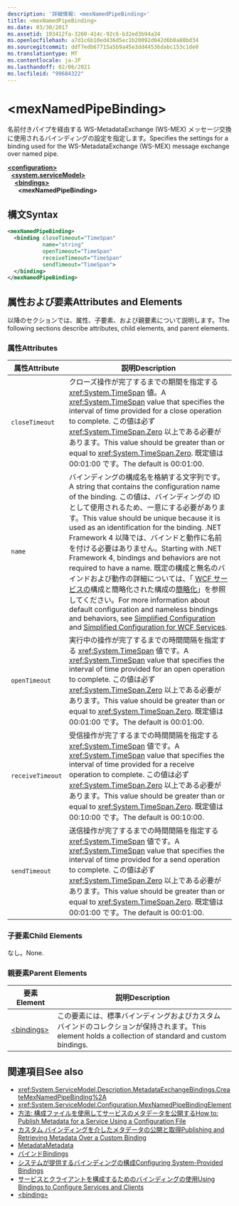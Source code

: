 ```yaml
---
description: '詳細情報: <mexNamedPipeBinding>'
title: <mexNamedPipeBinding>
ms.date: 03/30/2017
ms.assetid: 193412fa-3260-414c-92c6-b32ed3b94a34
ms.openlocfilehash: a7d1c6b10ed436d5ec1b20092d042d6b0a80bd34
ms.sourcegitcommit: ddf7edb67715a5b9a45e3dd44536dabc153c1de0
ms.translationtype: MT
ms.contentlocale: ja-JP
ms.lasthandoff: 02/06/2021
ms.locfileid: "99684322"
---
```

# \<mexNamedPipeBinding>

<span data-ttu-id="784a9-102">名前付きパイプを経由する WS-MetadataExchange (WS-MEX) メッセージ交換に使用されるバインディングの設定を指定します。</span><span class="sxs-lookup"><span data-stu-id="784a9-102">Specifies the settings for a binding used for the WS-MetadataExchange (WS-MEX) message exchange over named pipe.</span></span>  
  
[**\<configuration>**](../configuration-element.md)\
&nbsp;&nbsp;[**\<system.serviceModel>**](system-servicemodel.md)\
&nbsp;&nbsp;&nbsp;&nbsp;[**\<bindings>**](bindings.md)\
&nbsp;&nbsp;&nbsp;&nbsp;&nbsp;&nbsp;**\<mexNamedPipeBinding>**  
  
## <a name="syntax"></a><span data-ttu-id="784a9-103">構文</span><span class="sxs-lookup"><span data-stu-id="784a9-103">Syntax</span></span>  
  
```xml  
<mexNamedPipeBinding>
  <binding closeTimeout="TimeSpan"
           name="string"
           openTimeout="TimeSpan"
           receiveTimeout="TimeSpan"
           sendTimeout="TimeSpan">
  </binding>
</mexNamedPipeBinding>
```  
  
## <a name="attributes-and-elements"></a><span data-ttu-id="784a9-104">属性および要素</span><span class="sxs-lookup"><span data-stu-id="784a9-104">Attributes and Elements</span></span>  

 <span data-ttu-id="784a9-105">以降のセクションでは、属性、子要素、および親要素について説明します。</span><span class="sxs-lookup"><span data-stu-id="784a9-105">The following sections describe attributes, child elements, and parent elements.</span></span>  
  
### <a name="attributes"></a><span data-ttu-id="784a9-106">属性</span><span class="sxs-lookup"><span data-stu-id="784a9-106">Attributes</span></span>  
  
|<span data-ttu-id="784a9-107">属性</span><span class="sxs-lookup"><span data-stu-id="784a9-107">Attribute</span></span>|<span data-ttu-id="784a9-108">説明</span><span class="sxs-lookup"><span data-stu-id="784a9-108">Description</span></span>|  
|---------------|-----------------|  
|`closeTimeout`|<span data-ttu-id="784a9-109">クローズ操作が完了するまでの期間を指定する <xref:System.TimeSpan> 値。</span><span class="sxs-lookup"><span data-stu-id="784a9-109">A <xref:System.TimeSpan> value that specifies the interval of time provided for a close operation to complete.</span></span> <span data-ttu-id="784a9-110">この値は必ず <xref:System.TimeSpan.Zero> 以上である必要があります。</span><span class="sxs-lookup"><span data-stu-id="784a9-110">This value should be greater than or equal to <xref:System.TimeSpan.Zero>.</span></span> <span data-ttu-id="784a9-111">既定値は 00:01:00 です。</span><span class="sxs-lookup"><span data-stu-id="784a9-111">The default is 00:01:00.</span></span>|  
|`name`|<span data-ttu-id="784a9-112">バインディングの構成名を格納する文字列です。</span><span class="sxs-lookup"><span data-stu-id="784a9-112">A string that contains the configuration name of the binding.</span></span> <span data-ttu-id="784a9-113">この値は、バインディングの ID として使用されるため、一意にする必要があります。</span><span class="sxs-lookup"><span data-stu-id="784a9-113">This value should be unique because it is used as an identification for the binding.</span></span> <span data-ttu-id="784a9-114">.NET Framework 4 以降では、バインドと動作に名前を付ける必要はありません。</span><span class="sxs-lookup"><span data-stu-id="784a9-114">Starting with .NET Framework 4, bindings and behaviors are not required to have a name.</span></span> <span data-ttu-id="784a9-115">既定の構成と無名のバインドおよび動作の詳細については、「 [WCF サービスの](../../../wcf/samples/simplified-configuration-for-wcf-services.md)構成と簡略化された構成の[簡略化](../../../wcf/simplified-configuration.md)」を参照してください。</span><span class="sxs-lookup"><span data-stu-id="784a9-115">For more information about default configuration and nameless bindings and behaviors, see [Simplified Configuration](../../../wcf/simplified-configuration.md) and [Simplified Configuration for WCF Services](../../../wcf/samples/simplified-configuration-for-wcf-services.md).</span></span>|  
|`openTimeout`|<span data-ttu-id="784a9-116">実行中の操作が完了するまでの時間間隔を指定する <xref:System.TimeSpan> 値です。</span><span class="sxs-lookup"><span data-stu-id="784a9-116">A <xref:System.TimeSpan> value that specifies the interval of time provided for an open operation to complete.</span></span> <span data-ttu-id="784a9-117">この値は必ず <xref:System.TimeSpan.Zero> 以上である必要があります。</span><span class="sxs-lookup"><span data-stu-id="784a9-117">This value should be greater than or equal to <xref:System.TimeSpan.Zero>.</span></span> <span data-ttu-id="784a9-118">既定値は 00:01:00 です。</span><span class="sxs-lookup"><span data-stu-id="784a9-118">The default is 00:01:00.</span></span>|  
|`receiveTimeout`|<span data-ttu-id="784a9-119">受信操作が完了するまでの時間間隔を指定する <xref:System.TimeSpan> 値です。</span><span class="sxs-lookup"><span data-stu-id="784a9-119">A <xref:System.TimeSpan> value that specifies the interval of time provided for a receive operation to complete.</span></span> <span data-ttu-id="784a9-120">この値は必ず <xref:System.TimeSpan.Zero> 以上である必要があります。</span><span class="sxs-lookup"><span data-stu-id="784a9-120">This value should be greater than or equal to <xref:System.TimeSpan.Zero>.</span></span> <span data-ttu-id="784a9-121">既定値は 00:10:00 です。</span><span class="sxs-lookup"><span data-stu-id="784a9-121">The default is 00:10:00.</span></span>|  
|`sendTimeout`|<span data-ttu-id="784a9-122">送信操作が完了するまでの時間間隔を指定する <xref:System.TimeSpan> 値です。</span><span class="sxs-lookup"><span data-stu-id="784a9-122">A <xref:System.TimeSpan> value that specifies the interval of time provided for a send operation to complete.</span></span> <span data-ttu-id="784a9-123">この値は必ず <xref:System.TimeSpan.Zero> 以上である必要があります。</span><span class="sxs-lookup"><span data-stu-id="784a9-123">This value should be greater than or equal to <xref:System.TimeSpan.Zero>.</span></span> <span data-ttu-id="784a9-124">既定値は 00:01:00 です。</span><span class="sxs-lookup"><span data-stu-id="784a9-124">The default is 00:01:00.</span></span>|  
  
### <a name="child-elements"></a><span data-ttu-id="784a9-125">子要素</span><span class="sxs-lookup"><span data-stu-id="784a9-125">Child Elements</span></span>  

 <span data-ttu-id="784a9-126">なし。</span><span class="sxs-lookup"><span data-stu-id="784a9-126">None.</span></span>  
  
### <a name="parent-elements"></a><span data-ttu-id="784a9-127">親要素</span><span class="sxs-lookup"><span data-stu-id="784a9-127">Parent Elements</span></span>  
  
|<span data-ttu-id="784a9-128">要素</span><span class="sxs-lookup"><span data-stu-id="784a9-128">Element</span></span>|<span data-ttu-id="784a9-129">説明</span><span class="sxs-lookup"><span data-stu-id="784a9-129">Description</span></span>|  
|-------------|-----------------|  
|[\<bindings>](bindings.md)|<span data-ttu-id="784a9-130">この要素には、標準バインディングおよびカスタム バインドのコレクションが保持されます。</span><span class="sxs-lookup"><span data-stu-id="784a9-130">This element holds a collection of standard and custom bindings.</span></span>|  
  
## <a name="see-also"></a><span data-ttu-id="784a9-131">関連項目</span><span class="sxs-lookup"><span data-stu-id="784a9-131">See also</span></span>

- <xref:System.ServiceModel.Description.MetadataExchangeBindings.CreateMexNamedPipeBinding%2A>
- <xref:System.ServiceModel.Configuration.MexNamedPipeBindingElement>
- [<span data-ttu-id="784a9-132">方法: 構成ファイルを使用してサービスのメタデータを公開する</span><span class="sxs-lookup"><span data-stu-id="784a9-132">How to: Publish Metadata for a Service Using a Configuration File</span></span>](../../../wcf/feature-details/how-to-publish-metadata-for-a-service-using-a-configuration-file.md)
- [<span data-ttu-id="784a9-133">カスタム バインディングを介したメタデータの公開と取得</span><span class="sxs-lookup"><span data-stu-id="784a9-133">Publishing and Retrieving Metadata Over a Custom Binding</span></span>](../../../wcf/extending/publishing-and-retrieving-metadata-over-a-custom-binding.md)
- [<span data-ttu-id="784a9-134">Metadata</span><span class="sxs-lookup"><span data-stu-id="784a9-134">Metadata</span></span>](../../../wcf/feature-details/metadata.md)
- [<span data-ttu-id="784a9-135">バインド</span><span class="sxs-lookup"><span data-stu-id="784a9-135">Bindings</span></span>](../../../wcf/bindings.md)
- [<span data-ttu-id="784a9-136">システムが提供するバインディングの構成</span><span class="sxs-lookup"><span data-stu-id="784a9-136">Configuring System-Provided Bindings</span></span>](../../../wcf/feature-details/configuring-system-provided-bindings.md)
- [<span data-ttu-id="784a9-137">サービスとクライアントを構成するためのバインディングの使用</span><span class="sxs-lookup"><span data-stu-id="784a9-137">Using Bindings to Configure Services and Clients</span></span>](../../../wcf/using-bindings-to-configure-services-and-clients.md)
- [\<binding>](bindings.md)
